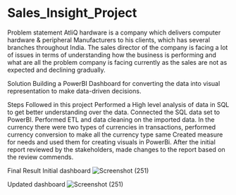 # Sales_Insight_Project
Problem statement
AtliQ hardware is a company which delivers computer hardware & peripheral Manufacturers to his clients, which has several branches throughout India. The sales director of the company is facing a lot of issues in terms of understanding how the business is performing and what are all the problem company is facing currently as the sales are not as expected and declining gradually. 

Solution
Building a PowerBI Dashboard for converting the data into visual representation to make data-driven decisions.

Steps Followed in this project
Performed a High level analysis of data in SQL to get better understanding over the data.
Connected the SQL data set to PowerBI.
Performed ETL and data cleaning on the imported data.
In the currency there were two types of currencies in transactions, performed currency conversion to make all the currency type same
Created measure for needs and used them for creating visuals in PowerBi.
After the initial report reviewed by the stakeholders, made changes to the report based on the review commends.

Final Result
  Initial dashboard
  ![Screenshot (251)](https://github.com/nischithreddy/Sales_Insight_Project/assets/105610815/9d4d5481-63c2-471d-9266-7213a54d452e)

  Updated dashboard
  ![Screenshot (251)](https://github.com/nischithreddy/Sales_Insight_Project/assets/105610815/1f5715a7-498e-4226-8ea4-88063dd367d4)

